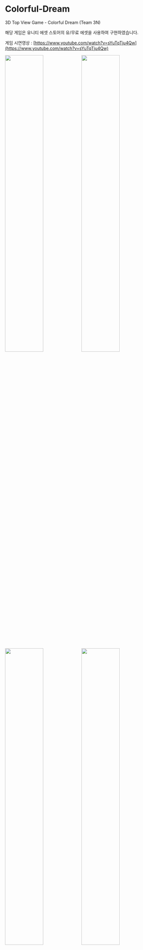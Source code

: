 # Colorful-Dream
3D Top View Game - Colorful Dream (Team 3N)

해당 게임은 유니티 에셋 스토어의 유/무료 에셋을 사용하여 구현하였습니다.

게임 시연영상 : [https://www.youtube.com/watch?v=sYuTqTju4Qw](https://www.youtube.com/watch?v=sYuTqTju4Qw)

<img src="https://user-images.githubusercontent.com/64943924/123414825-55e67a00-d5ef-11eb-8acb-ef77f18fcd62.jpg" width="50%"><img src="https://user-images.githubusercontent.com/64943924/123414820-554de380-d5ef-11eb-8c29-9c41f7ab2329.jpg" width="50%">
<img src="https://user-images.githubusercontent.com/64943924/123414818-54b54d00-d5ef-11eb-80b2-9df4dee902d9.jpg" width="50%"><img src="https://user-images.githubusercontent.com/64943924/123414817-541cb680-d5ef-11eb-8e5b-0532b5ba2013.jpg" width="50%">
<img src="https://user-images.githubusercontent.com/64943924/123414813-52eb8980-d5ef-11eb-8485-f3128a0c61a4.jpg" width="50%">



